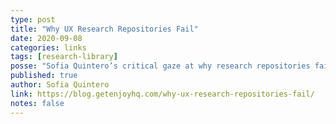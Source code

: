 ```yaml
---
type: post
title: "Why UX Research Repositories Fail"
date: 2020-09-08
categories: links
tags: [research-library]
posse: "Sofia Quintero’s critical gaze at why research repositories fail and how we can avoid such pitfalls."
published: true
author: Sofia Quintero
link: https://blog.getenjoyhq.com/why-ux-research-repositories-fail/
notes: false
---
```

